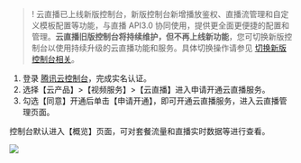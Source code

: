 >! 云直播已上线新版控制台，新版控制台新增播放鉴权、直播流管理和自定义模板配置等功能，与直播 API3.0 协同使用，提供更全面更便捷的配置和管理。**云直播旧版控制台将持续维护，但不再上线新功能**，您可切换新版控制台以使用持续升级的云直播功能和服务。具体切换操作请参见 [切换新版控制台相关](https://cloud.tencent.com/document/product/267/34347)。

1. 登录 [腾讯云控制台](https://console.cloud.tencent.com/developer)，完成实名认证。
2. 选择【云产品】>【视频服务】>【云直播】进入申请开通云直播服务。
3. 勾选【同意】开通后单击【申请开通】，即可开通云直播服务，进入云直播管理页面。

控制台默认进入【概览】页面，可对套餐流量和直播实时数据等进行查看。

![](https://main.qcloudimg.com/raw/8fc50536dab30e06963b7163cf431847.png)

  
